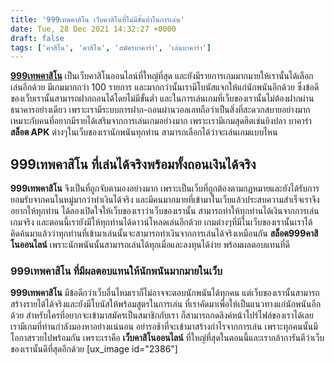 ```yaml
---
title: '999เทพคาสิโน เว็บคาสิโนที่ไม่มีขั้นต่ำในการเล่น'
date: Tue, 28 Dec 2021 14:32:27 +0000
draft: false
tags: ['คาสิโน', 'คาสิโน', 'สมัครบาคาร่า', 'เล่นบาคาร่า']
---
```


**[999เทพคาสิโน](/archives/)** เป็นเว็บคาสิโนออนไลน์ที่ใหญ่ที่สุด และยังมีรายการเกมมากมายให้เรานั้นได้เลือกเล่นอีกด้วย มีเกมมากกว่า 100 รายการ และมากกว่านั้นเรามีโบนัสแจกให้แก่นักพนันอีกด้วย ซึ่งข้อดีของเว็บเรานั้นสามารถฝากถอนได้โดยไม่มีขั้นต่ำ และในการเล่นเกมที่เว็บของเรานั้นไม่ต้องฝากผ่านธนาคารอย่างเดียว เพราะเรามีระบบการฝาก-ถอนผ่านวอลเลทถือว่าเป็นสิ่งที่สะดวกสบายอย่างมาก เหมาะกับคนที่อยากมีรายได้เสริมจากการเล่นเกมอย่างมาก เพราะเรามีเกมสุดฮิตเช่นยิงปลา บาคาร่า **สล็อต APK** ต่างๆในเว็บของเรานักพนันทุกท่าน สามารถเลือกได้ว่าจะเล่นเกมแบบไหน

**999เทพคาสิโน ที่เล่นได้จริงพร้อมทั้งถอนเงินได้จริง**
------------------------------------------------------

**999เทพคาสิโน** จึงเป็นที่ถูกจับตามองอย่างมาก เพราะเป็นเว็บที่ถูกต้องตามกฏหมายและยังได้รับการยอมรับจากคนในหมู่มากว่าทำเงินได้จริง และมีคนมากมายที่เข้ามาในเว็บแล้วประสบความสำเร็จเราจึงอยากให้ทุกท่าน ได้ลองเปิดใจให้เว็บของเราว่าเว็บของเรานั้น สามารถทำให้ทุกท่านได้เงินจากการเล่นเกมจริง และตอนนี้เรายังมีให้ทุกท่านได้ดาวน์โหลดเล่นอีกด้วย เกมต่างๆที่มีในเว็บของเรานั้นเราได้คิดค้นมาแล้วว่าทุกท่านที่เข้ามาเล่นนั้นจะสามารถทำเงินจากการเล่นได้จริงเหมือนกัน **สล็อต999คาสิโนออนไลน์** เพราะนักพนันนั้นสามารถเล่นได้ทุกเมื่อและลงทุนได้ง่าย พร้อมผลตอบแทนที่ดี

### **999เทพคาสิโน ที่มีผลตอบแทนให้นักพนันมากมายในเว็บ**

**999เทพคาสิโน** มีข้อดีกว่าเว็บอื่นไหมเราก็ไม่อาจจะตอบนักพนันได้ทุกคน แต่เว็บของเรานั้นสามารถสร้างรายได้ได้จริงและยังมีโบนัสให้พร้อมสูตรในการเล่น ที่เราคัดมาเพื่อให้เป็นแนวทางแก่นักพนันอีกด้วย สำหรับใครที่อยากจะเข้ามาสมัครเป็นสมาชิกกับเรา ก็สามารถกดลิงค์หน้าโปร์ไฟล์ของเราได้เลย เรามีเกมที่ท่านกำลังมองหาอย่างแน่นอน อย่ารอช้าที่จะเข้ามาสร้างกำไรจากการเล่น เพราะทุกคนนั้นมีโอกาสรวยไปพร้อมกัน เพราะเราคือ **เว็บคาสิโนออนไลน์** ที่ใหญ่ที่สุดในตอนนี้และเรากล้าการันตีว่าเว็บของเรานั้นดีที่สุดอีกด้วย \[ux\_image id="2386"\]